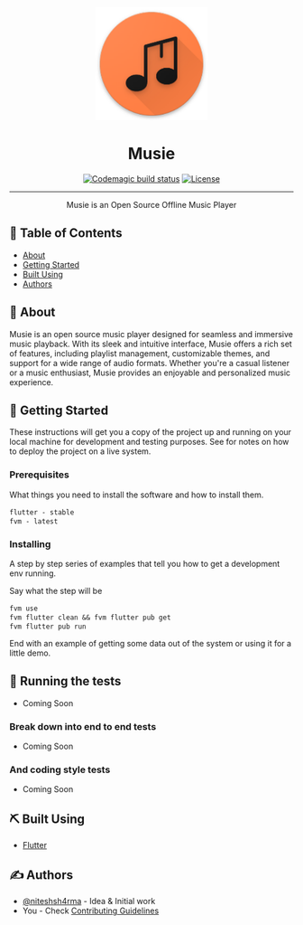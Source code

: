 <p align="center">
  <a href="" rel="noopener">
 <img width=200px height=200px src="assets/images/app_icon.png" alt="Musie logo"></a>
</p>

<h1 align="center">Musie</h3>

<div align="center">

[![Codemagic build status](https://api.codemagic.io/apps/64b287f7ac19c1b98c902e12/64b287f7ac19c1b98c902e11/status_badge.svg)](https://codemagic.io/apps/64b287f7ac19c1b98c902e12/64b287f7ac19c1b98c902e11/latest_build)
[![License](https://img.shields.io/badge/license-MIT-blue.svg)](/LICENSE)

</div>

---

<p align="center"> Musie is an Open Source Offline Music Player
    <br> 
</p>

## 📝 Table of Contents

- [About](#about)
- [Getting Started](#getting_started)
- [Built Using](#built_using)
- [Authors](#authors)

## 🧐 About <a name = "about"></a>

Musie is an open source music player designed for seamless and immersive music playback. With its sleek and intuitive interface, Musie offers a rich set of features, including playlist management, customizable themes, and support for a wide range of audio formats. Whether you're a casual listener or a music enthusiast, Musie provides an enjoyable and personalized music experience.

## 🏁 Getting Started <a name = "getting_started"></a>

These instructions will get you a copy of the project up and running on your local machine for development and testing purposes. See for notes on how to deploy the project on a live system.

### Prerequisites

What things you need to install the software and how to install them.

```
flutter - stable
fvm - latest
```

### Installing

A step by step series of examples that tell you how to get a development env running.

Say what the step will be

```
fvm use
fvm flutter clean && fvm flutter pub get
fvm flutter pub run
```

End with an example of getting some data out of the system or using it for a little demo.

## 🔧 Running the tests <a name = "tests"></a>

- Coming Soon

### Break down into end to end tests

- Coming Soon

### And coding style tests

- Coming Soon

## ⛏️ Built Using <a name = "built_using"></a>

- [Flutter](https://www.flutter.dev/)

## ✍️ Authors <a name = "authors"></a>

- [@niteshsh4rma](https://github.com/niteshsh4rma) - Idea & Initial work
- You - Check [Contributing Guidelines](./CONTRIBUTING.md)
